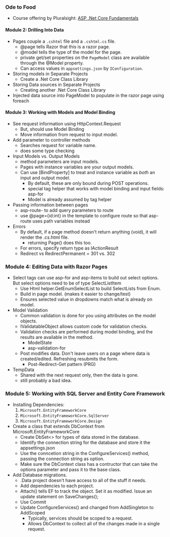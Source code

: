 ### Ode to Food
*  Course offering by Pluralsight: [ASP .Net Core Fundamentals](https://app.pluralsight.com/library/courses/aspnet-core-fundamentals/table-of-contents)

#### Module 2: Drilling Into Data

* Pages couple a `.cshtml` file and a `.cshtml.cs` file.
	* @page tells Razor that this is a razor page.
	* @model tells the type of the model for the page.
	* private get/set properties on the `PageModel` class are available through the @Model property.
	* Can access values in `appsettings.json` by `IConfiguration`.
* Storing models in Separate Projects
	* Create a .Net Core Class Library
* Storing Data sources in Separate Projects
	* Creating another .Net Core Class Library
* Injected data source into PageModel to populate in the razor page using foreach
#### Module 3: Working with Models and Model Binding
* See request information using HttpContext.Request
	* But, should use Model Binding
	* Move information from request to input model.
* Add parameter to controller methods
	* Searches request for variable name.
	* does some type checking
* Input Models vs. Output Models
	* method parameters are input models.
	* Pages with instance variables are your output models.
	* Can use [BindProperty] to treat and instance variable as *both* an input and output model.
		* By default, these are only bound during POST operations.
		* special tag helper that works with model binding and input fields: asp-for
		* Model is already assumed by tag helper
* Passing information between pages
	* asp-route- to add query parameters to route
	* use @page={id:int} in the template to configure route so that asp-route uses path variables instead
* Errors
	* By default, if a page method doesn't return anything (void), it will render the .cs.html file.
		* returning Page() does this too.
	* For errors, specify return type as IActionResult
	* Redirect vs RedirectPermanent = 301 vs. 302
### Module 4: Editing Data with Razor Pages
* Select tags can use asp-for and asp-items to build out select options.  But select options need to be of type SelectListItem
	* Use Html helper.GetEnumSelectList to build SelectLists from Enum.
	* Build in page model. (makes it easier to change/test)
	* Ensures selected value in dropdowns match what is already on model.
* Model Validation
	* Common validation is done for you using attributes on the model objects.
	* IValidatableObject allows custom code for validation checks.
	* Validation checks are performed during model binding, and the results are available in the method.
		* ModelState
		* asp-validation-for
	* Post modifies data.  Don't leave users on a page where data is created/edited.  Refreshing resubmits the form.
		* Post-Redirect-Get pattern (PRG)
* TempData
	* Shared with the next request only, then the data is gone.
	* still probably a bad idea.
### Module 5: Working with SQL Server and Entity Core Framework
* Installing Dependencies:
	1. `Microsoft.EntityFrameworkCore`
	2. `Microsoft.EntityFrameworkCore.SqlServer`
	3. `Microsoft.EntityFrameworkCore.Design`
* Create a class that extends DbContext from Microsoft.EntityFrameworkCore
	* Create DbSet<> for types of data stored in the database.
	* Identify the connection string for the database and store it the appsettings.json
	* Use the conncetion string in the ConfigureServices() method, passing the connection string as option.
	* Make sure the DbContext class has a contructor that can take the options parameter and pass it to the base class.
* Add Database migrations.
	* .Data project doesn't have access to all of the stuff it needs.  
	* Add dependencies to each project.
	* Attach() tells EF to track the object.  Set it as modified. Issue an update statement on SaveChanges();
	* Use Commit
	* Update ConfigureServices() and changed from AddSingleton to AddScoped
		* Typically, services should be scoped to a request.
		* Allows DbContext to collect all of the changes made in a single request.




